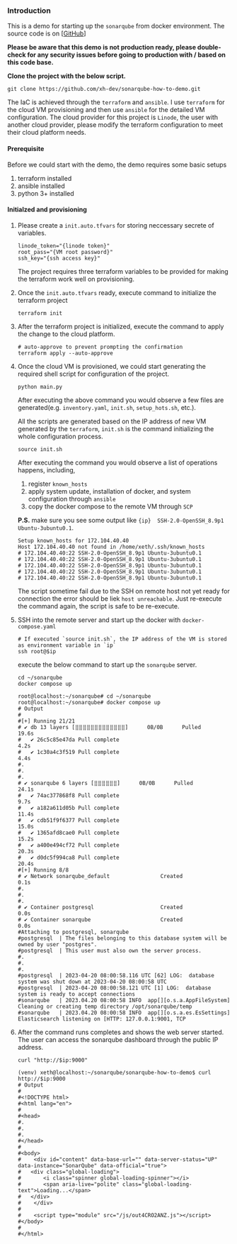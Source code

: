 ### Introduction
This is a demo for starting up the `sonarqube` from docker environment.
The source code is on [[GitHub](https://github.com/xh-dev/sonarqube-how-to-demo)]

**Please be aware that this demo is not production ready, please double-check for any security issues before going to production with / based on this code base.**

**Clone the project with the below script.**
```shell
git clone https://github.com/xh-dev/sonarqube-how-to-demo.git
```

The IaC is achieved through the `terraform` and `ansible`. I use `terraform` for the cloud VM provisioning and then use `ansible` for the detailed VM configuration. The cloud provider for this project is `Linode`, the user with another cloud provider, please modify the terraform configuration to meet their cloud platform needs.

#### Prerequisite
Before we could start with the demo, the demo requires some basic setups
1. terraform installed
2. ansible installed
3. python 3+ installed

#### Initialzed and provisioning

1. Please create a `init.auto.tfvars` for storing neccessary secrete of variables. 
	```shell
	linode_token="{linode token}"
	root_pass="{VM root password}"
	ssh_key="{ssh access key}"
	```

	The project requires three terraform variables to be provided for making the terraform work well on provisioning.

2. Once the `init.auto.tfvars` ready, execute command to initialize the terraform project
	```shell
	terraform init
	```

3. After the terraform project is initialized, execute the command to apply the change to the cloud platform.
	```shell
	# auto-approve to prevent prompting the confirmation
	terraform apply --auto-approve
	```

4. Once the cloud VM is provisioned, we could start generating the required shell script for configuration of the project.
	```shell
	python main.py
	```

	After executing the above command you would observe a few files are generated(e.g. `inventory.yaml`, `init.sh`, `setup_hots.sh`, etc.).

	All the scripts are generated based on the IP address of new VM generated by the `terraform`, `init.sh` is the command initializing the whole configuration process.
	```shell
	source init.sh
	```

	After executing the command you would observe a list of operations happens, including,
	1. register `known_hosts`
	2. apply system update, installation of docker, and system configuration through `ansible`
	3. copy the docker compose to the remote VM through `SCP`

	**P.S.** make sure you see some output like `{ip}  SSH-2.0-OpenSSH_8.9p1 Ubuntu-3ubuntu0.1`. 
	```shell
	Setup known_hosts for 172.104.40.40
	Host 172.104.40.40 not found in /home/xeth/.ssh/known_hosts
	# 172.104.40.40:22 SSH-2.0-OpenSSH_8.9p1 Ubuntu-3ubuntu0.1
	# 172.104.40.40:22 SSH-2.0-OpenSSH_8.9p1 Ubuntu-3ubuntu0.1
	# 172.104.40.40:22 SSH-2.0-OpenSSH_8.9p1 Ubuntu-3ubuntu0.1
	# 172.104.40.40:22 SSH-2.0-OpenSSH_8.9p1 Ubuntu-3ubuntu0.1
	# 172.104.40.40:22 SSH-2.0-OpenSSH_8.9p1 Ubuntu-3ubuntu0.1
	```
	
	The script sometime fail due to the SSH on remote host not yet ready for connection the error should be liek `host unreachable`. Just re-execute the command again, the script is safe to be re-execute.

5. SSH into the remote server and start up the docker with `docker-compose.yaml`
	```shell
	# If executed `source init.sh`, the IP address of the VM is stored as environment variable in `ip`
	ssh root@$ip
	```

	execute the below command to start up the `sonarqube` server.
	```shel
	cd ~/sonarqube
	docker compose up
	```
	
	```shell
	root@localhost:~/sonarqube# cd ~/sonarqube
	root@localhost:~/sonarqube# docker compose up
	# Output
	#
	#[+] Running 21/21
	# ✔ db 13 layers [⣿⣿⣿⣿⣿⣿⣿⣿⣿⣿⣿⣿⣿]      0B/0B      Pulled                                                            19.6s
	#   ✔ 26c5c85e47da Pull complete                                                                                    4.2s
	#   ✔ 1c30a4c3f519 Pull complete                                                                                    4.4s
	#.
	#.
	#.
	# ✔ sonarqube 6 layers [⣿⣿⣿⣿⣿⣿]      0B/0B      Pulled                                                             24.1s
	#   ✔ 74ac377868f8 Pull complete                                                                                    9.7s
	#   ✔ a182a611d05b Pull complete                                                                                   11.4s
	#   ✔ cdb51f9f6377 Pull complete                                                                                   15.0s
	#   ✔ 1365afd8cae0 Pull complete                                                                                   15.2s
	#   ✔ a400e494cf72 Pull complete                                                                                   20.3s
	#   ✔ d0dc5f994ca8 Pull complete                                                                                   20.4s
	#[+] Running 8/8
	# ✔ Network sonarqube_default                Created                                                                0.1s
	#.
	#.
	#.
	# ✔ Container postgresql                     Created                                                                0.0s
	# ✔ Container sonarqube                      Created                                                                0.0s
	#Attaching to postgresql, sonarqube
	#postgresql  | The files belonging to this database system will be owned by user "postgres".
	#postgresql  | This user must also own the server process.
	#.
	#.
	#.
	#postgresql  | 2023-04-20 08:00:58.116 UTC [62] LOG:  database system was shut down at 2023-04-20 08:00:58 UTC
	#postgresql  | 2023-04-20 08:00:58.121 UTC [1] LOG:  database system is ready to accept connections
	#sonarqube   | 2023.04.20 08:00:58 INFO  app[][o.s.a.AppFileSystem] Cleaning or creating temp directory /opt/sonarqube/temp
	#sonarqube   | 2023.04.20 08:00:58 INFO  app[][o.s.a.es.EsSettings] Elasticsearch listening on [HTTP: 127.0.0.1:9001, TCP	
	```
	
6. After the command runs completes and shows the web server started. The user can access the sonarqube dashboard through the public IP address.
	```shell
	curl "http://$ip:9000"
	```
	
	```shell
	(venv) xeth@localhost:~/sonarqube/sonarqube-how-to-demo$ curl http://$ip:9000
	# Output
	#
	#<!DOCTYPE html>
	#<html lang="en">
	#
	#<head>
	#.
	#.
	#.
	#</head>
	#
	#<body>
	#    <div id="content" data-base-url="" data-server-status="UP" data-instance="SonarQube" data-official="true">
	#	<div class="global-loading">
	#	    <i class="spinner global-loading-spinner"></i>
	#	    <span aria-live="polite" class="global-loading-text">Loading...</span>
	#	</div>
	#    </div>
	#
	#    <script type="module" src="/js/out4CRO2ANZ.js"></script>
	#</body>
	#
	#</html>
	```

